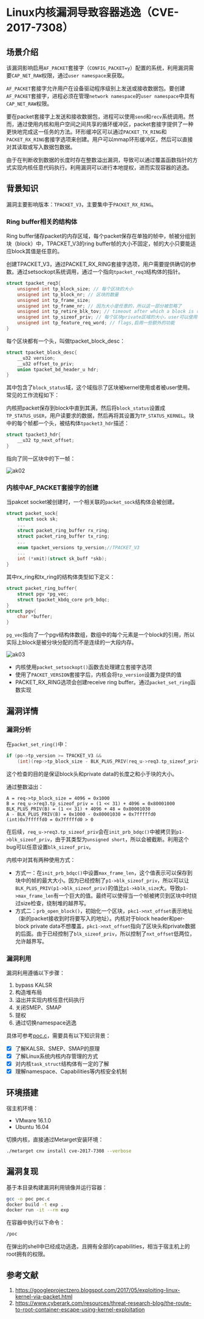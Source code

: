 # Linux内核漏洞导致容器逃逸（CVE-2017-7308）

## 场景介绍

该漏洞影响启用`AF_PACKET`套接字（`CONFIG_PACKET=y`）配置的系统，利用漏洞需要`CAP_NET_RAW`权限，通过`user namespace`来获取。

`AF_PACKET`套接字允许用户在设备驱动程序级别上发送或接收数据包。要创建`AF_PACKET`套接字，进程必须在管理`network namespace`的`user namespace`中具有`CAP_NET_RAW`权限。

要在packet套接字上发送和接收数据包，进程可以使用`send`和`recv`系统调用。然而，通过使用内核和用户空间之间共享的循环缓冲区，packet套接字提供了一种更快地完成这一任务的方法。环形缓冲区可以通过`PACKET_TX_RING`和`PACKET_RX_RING`套接字选项来创建。用户可以mmap环形缓冲区，然后可以直接对其读取或写入数据包数据。

由于在判断收到数据的长度时存在整数溢出漏洞，导致可以通过覆盖函数指针的方式实现内核任意代码执行。利用漏洞可以进行本地提权，进而实现容器的逃逸。

## 背景知识

漏洞主要影响版本：`TPACKET_V3`，主要集中于`PACKET_RX_RING`。

### Ring buffer相关的结构体

Ring buffer储存packet的内存区域，每个packet保存在单独的帧中，帧被分组到块（block）中，TPACKET_V3的ring buffer帧的大小不固定，帧的大小只要能适应block其值是任意的。

创建TPACKET_V3，通过PACKET_RX_RING套接字选项，用户需要提供确切的参数。通过setsockopt系统调用，通过一个指向`tpacket_req3`结构体的指针。

```c
struct tpacket_req3{
	unsigned int tp_block_size; // 每个区块的大小
	unsigned int tp_block_nr; // 区块的数量
	unsigned int tp_frame_size;
	unsigned int tp_frame_nr; // 因为大小是任意的，所以这一部分被忽略了
	unsigned int tp_retire_blk_tov; // timeout after which a block is retired, even if it’s not fully filled with data (see below).
    unsigned int tp_sizeof_priv; // 每个区块private区域的大小，user可以使用这一部分储存任意信息。
	unsigned int tp_feature_req_word; // flags,启用一些额外的功能
}
```

每个区块都有一个头，叫做tpacket_block_desc：

```c
struct tpacket_block_desc{
	__u32 version;
	__u32 offset_to_priv;
	union tpacket_bd_header_u hdr;
}
```

其中包含了`block_status`域，这个域指示了区块被kernel使用或者被user使用。常见的工作流程如下：

内核把packet保存到block中直到其满，然后将`block_status`设置成`TP_STATUS_USER`，用户读要求的数据，然后再将其设置为`TP_STATUS_KERNEL`。块中的每个帧都一个头，被结构体`tpacket3_hdr`描述：

```c
struct tpacket3_hdr{
	__u32 tp_next_offset;
}
```

指向了同一区块中的下一帧：

![ak02](images/ak02.png)

### 内核中AF_PACKET套接字的创建

当pakcet socket被创建时，一个相关联的`packet_sock`结构体会被创建。

```c
struct packet_sock{
	struct sock sk;
	...
	struct packet_ring_buffer rx_ring;
	struct packet_ring_buffer tx_ring;
	...
	enum tpacket_versions tp_version;//TPACKET_V3
	...
	int (*xmit)(struct sk_buff *skb);
}
```

其中rx_ring和tx_ring的结构体类型如下定义：

```c
struct packet_ring_buffer{
	struct pgv *pg_vec;
	struct tpacket_kbdq_core prb_bdqc;
}
struct pgv{
	char *buffer;
}
```
`pg_vec`指向了一个pgv结构体数组，数组中的每个元素是一个block的引用，所以实际上block是被分块分配的而不是连续的一大段内存。

![ak03](images/ak03.png)

- 内核使用`packet_setsockopt()`函数去处理建立套接字选项
- 使用了`PACKET_VERSION`套接字后，内核会将`tp_version`设置为提供的值
- PACKET_RX_RING选项会创建receive ring buffer。通过`packet_set_ring`函数实现

## 漏洞详情

### 漏洞分析

在`packet_set_ring()`中：

```c
if (po->tp_version >= TPACKET_V3 && 
	(int)(rep->tp_block_size - BLK_PLUS_PRIV(req_u->req3.tp_sizeof_priv))<= 0 )
```

这个检查的目的是保证block头和private data的长度之和小于块的大小。

通过整数溢出：

```
A = req->tp_block_size = 4096 = 0x1000
B = req_u->req3.tp_sizeof_priv = (1 << 31) + 4096 = 0x80001000
BLK_PLUS_PRIV(B) = (1 << 31) + 4096 + 48 = 0x80001030
A - BLK_PLUS_PRIV(B) = 0x1000 - 0x80001030 = 0x7fffffd0
(int)0x7fffffd0 = 0x7fffffd0 > 0
```

在后续，`req_u->req3.tp_sizeof_priv`会在`init_prb_bdqc()`中被拷贝到`p1->blk_sizeof_priv`，由于其类型为`unsigned short`，所以会被截断。利用这个bug可以任意设置`blk_sizeof_priv`。

内核中对其有两种使用方式：

- 方式一：在`init_prb_bdqc()`中设置`max_frame_len`，这个值表示可以保存到块中的帧的最大大小。因为已经控制了`p1->blk_sizeof_priv`，所以可以让`BLK_PLUS_PRIV(p1->blk_sizeof_priv)`的值比`p1->kblk_size`大。导致`p1->max_frame_len`有一个巨大的值。最终可以使得当一个帧被拷贝到区块中时绕过size检查，绕制堆的越界写。
- 方式二：`prb_open_block()`，初始化一个区块，`pkc1->nxt_offset`表示地址（新的packet接收到时将要写入的地址）。内核对于block header和per-block private data不想覆盖，`pkc1->nxt_offset`指向了区块头和private数据的后面。由于已经控制了`blk_sizeof_priv`，所以控制了`nxt_offset`低两位，允许越界写。

### 漏洞利用

漏洞利用遵循以下步骤：

1. bypass KALSR
2. 构造堆布局
3. 溢出并实现内核任意代码执行
4. 关闭SMEP、SMAP
5. 提权
6. 通过切换namespace逃逸

具体可参考[poc.c](poc.c)，需要具有以下知识背景：

- [x] 了解KALSR、SMEP、SMAP的原理
- [x] 了解Linux系统内核内存管理的方式
- [x] 对内核`task_struct`结构体有一定的了解
- [x] 理解namespace、Capabilities等内核安全机制

## 环境搭建

宿主机环境：

- VMware 16.1.0
- Ubuntu 16.04

切换内核，直接通过Metarget安装环境：

```bash
./metarget cnv install cve-2017-7308 --verbose
```

## 漏洞复现

基于本目录构建漏洞利用镜像并运行容器：

```bash
gcc -o poc poc.c
docker build -t exp .
docker run -it --rm exp
```

在容器中执行以下命令：

```bash
/poc
```

在弹出的shell中已经成功逃逸，且拥有全部的capabilities，相当于宿主机上的root拥有的权限。

## 参考文献

1. https://googleprojectzero.blogspot.com/2017/05/exploiting-linux-kernel-via-packet.html
2. https://www.cyberark.com/resources/threat-research-blog/the-route-to-root-container-escape-using-kernel-exploitation
